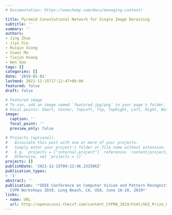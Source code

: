 ```yaml
---
# Documentation: https://wowchemy.com/docs/managing-content/

title: Pyramid Convolutional Network for Single Image Deraining
subtitle: ''
summary: ''
authors:
- Jing Zhao
- Jiyu Xie
- Ruiqin Xiong
- Siwei Ma
- Tiejun Huang
- Wen Gao
tags: []
categories: []
date: '2019-01-01'
lastmod: 2021-12-15T17:12:47+08:00
featured: false
draft: false

# Featured image
# To use, add an image named `featured.jpg/png` to your page's folder.
# Focal points: Smart, Center, TopLeft, Top, TopRight, Left, Right, BottomLeft, Bottom, BottomRight.
image:
  caption: ''
  focal_point: ''
  preview_only: false

# Projects (optional).
#   Associate this post with one or more of your projects.
#   Simply enter your project's folder or file name without extension.
#   E.g. `projects = ["internal-project"]` references `content/project/deep-learning/index.md`.
#   Otherwise, set `projects = []`.
projects: []
publishDate: '2021-12-15T09:12:46.232506Z'
publication_types:
- '1'
abstract: ''
publication: '*IEEE Conference on Computer Vision and Pattern Recognition Workshops,
  CVPR Workshops 2019, Long Beach, CA, USA, June 16-20, 2019*'
links:
- name: URL
  url: http://openaccess.thecvf.com/content_CVPRW_2019/html/UG2_Prize_Challenge/Zhao_Pyramid_Convolutional_Network_for_Single_Image_Deraining_CVPRW_2019_paper.html
---
```

